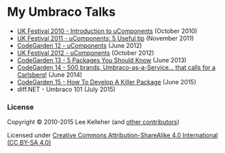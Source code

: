 # My Umbraco Talks

* [UK Festival 2010 - Introduction to uComponents](UK10/README.md) (October 2010)
* [UK Festival 2011 - uComponents: 5 Useful tip](UK11/README.md) (November 2011)
* [CodeGarden 12 - uComponents](CG12/README.md) (June 2012)
* [UK Festival 2012 - uComponents](UK12/README.md) (October 2012)
* [CodeGarden 13 - 5 Packages You Should Know](CG13/README.md) (June 2013)
* [CodeGarden 14 - 500 brands, Umbraco-as-a-Service... that calls for a Carlsberg!](CG14/README.md) (June 2014)
* [CodeGarden 15 - How To Develop A Killer Package](CG15/README.md) (June 2015)
* diff.NET - Umbraco 101 (July 2015)

### License

Copyright &copy; 2010-2015 Lee Kelleher (and [other contributors](https://github.com/leekelleher/umbraco-talks/graphs/contributors))

Licensed under [Creative Commons Attribution-ShareAlike 4.0 International (CC BY-SA 4.0)](LICENSE.md)
